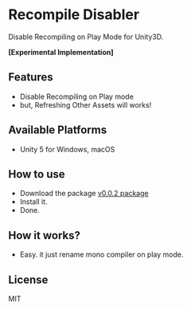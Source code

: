 # Recompile Disabler

Disable Recompiling on Play Mode for Unity3D.  

**[Experimental Implementation]**

## Features
- Disable Recompiling on Play mode
- but, Refreshing Other Assets will works!

## Available Platforms
- Unity 5 for Windows, macOS

## How to use
- Download the package [v0.0.2 package](https://github.com/appetizermonster/Unity3D-RecompileDisabler/raw/master/RecompileDisabler-v0.0.2.unitypackage)
- Install it.
- Done.

## How it works?
- Easy. it just rename mono compiler on play mode.

## License
MIT
